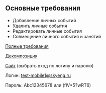 ## Основные требования

- Добавление личных событий
- Удалить личные события
- Редактировать личные события
- Совмещение личного события и занятий

[Полные требования](https://skyengpublic.notion.site/535607a88d6c49a8b8b8265560333ee5)

[Декомпозиция](https://miro.com/app/board/uXjVPCjSLWI=/)

[Сайт](skyeng.ru) (выбрать вход по логину и паролю) 

Логин: test-mobile1@skyeng.ru 

Пароль: Abc12345678 или (flV*5?wRT6)
